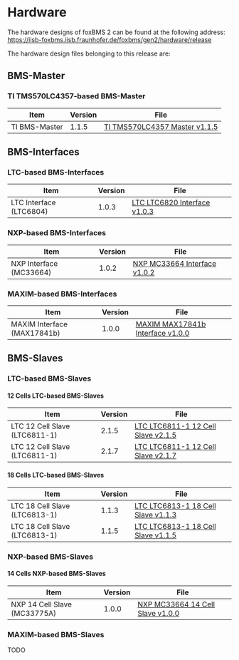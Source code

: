 # Hardware

The hardware designs of foxBMS 2 can be found at the following address:
<https://iisb-foxbms.iisb.fraunhofer.de/foxbms/gen2/hardware/release>

The hardware design files belonging to this release are:

## BMS-Master

### TI TMS570LC4357-based BMS-Master

| Item                          | Version | File                                                                                                                                            |
|-------------------------------|---------|-------------------------------------------------------------------------------------------------------------------------------------------------|
| TI BMS-Master                 | 1.1.5   | [TI TMS570LC4357 Master v1.1.5](https://iisb-foxbms.iisb.fraunhofer.de/foxbms/gen2/hardware/release/master-v1.1.5.zip)                          |

## BMS-Interfaces

### LTC-based BMS-Interfaces

| Item                          | Version   | File                                                                                                                                          |
|-------------------------------|-----------|-----------------------------------------------------------------------------------------------------------------------------------------------|
| LTC Interface (LTC6804)       | 1.0.3     | [LTC LTC6820 Interface v1.0.3](https://iisb-foxbms.iisb.fraunhofer.de/foxbms/gen2/hardware/release/interface-ltc-ltc6820-v1.0.3.zip)          |

### NXP-based BMS-Interfaces

| Item                          | Version   | File                                                                                                                                          |
|-------------------------------|-----------|-----------------------------------------------------------------------------------------------------------------------------------------------|
| NXP Interface (MC33664)       | 1.0.2     | [NXP MC33664 Interface v1.0.2](https://iisb-foxbms.iisb.fraunhofer.de/foxbms/gen2/hardware/release/interface-nxp-mc33664-v1.0.2.zip)          |

### MAXIM-based BMS-Interfaces

| Item                          | Version   | File                                                                                                                                          |
|-------------------------------|-----------|-----------------------------------------------------------------------------------------------------------------------------------------------|
| MAXIM Interface (MAX17841b)   | 1.0.0     | [MAXIM MAX17841b Interface v1.0.0](https://iisb-foxbms.iisb.fraunhofer.de/foxbms/gen2/hardware/release/interface-maxim-max17841b-v1.0.0.zip)  |

## BMS-Slaves

### LTC-based BMS-Slaves

#### 12 Cells LTC-based BMS-Slaves

| Item                          | Version   | File                                                                                                                                          |
|-------------------------------|-----------|-----------------------------------------------------------------------------------------------------------------------------------------------|
| LTC 12 Cell Slave (LTC6811-1) | 2.1.5     | [LTC LTC6811-1 12 Cell Slave v2.1.5](https://iisb-foxbms.iisb.fraunhofer.de/foxbms/gen2/hardware/release/slave-12-ltc-ltc6811-1-v2.1.5.zip)   |
| LTC 12 Cell Slave (LTC6811-1) | 2.1.7     | [LTC LTC6811-1 12 Cell Slave v2.1.7](https://iisb-foxbms.iisb.fraunhofer.de/foxbms/gen2/hardware/release/slave-12-ltc-ltc6811-1-v2.1.7.zip)   |

#### 18 Cells LTC-based BMS-Slaves

| Item                          | Version   | File                                                                                                                                          |
|-------------------------------|-----------|-----------------------------------------------------------------------------------------------------------------------------------------------|
| LTC 18 Cell Slave (LTC6813-1) | 1.1.3     | [LTC LTC6813-1 18 Cell Slave v1.1.3](https://iisb-foxbms.iisb.fraunhofer.de/foxbms/gen2/hardware/release/slave-18-ltc-ltc6813-1-v1.1.3.zip)   |
| LTC 18 Cell Slave (LTC6813-1) | 1.1.5     | [LTC LTC6813-1 18 Cell Slave v1.1.5](https://iisb-foxbms.iisb.fraunhofer.de/foxbms/gen2/hardware/release/slave-18-ltc-ltc6813-1-v1.1.5.zip)   |

### NXP-based BMS-Slaves

#### 14 Cells NXP-based BMS-Slaves

| Item                          | Version   | File                                                                                                                                          |
|-------------------------------|-----------|-----------------------------------------------------------------------------------------------------------------------------------------------|
| NXP 14 Cell Slave (MC33775A)  | 1.0.0     | [NXP MC33664 14 Cell Slave v1.0.0](https://iisb-foxbms.iisb.fraunhofer.de/foxbms/gen2/hardware/release/slave-14-nxp-mc33775a-v1.0.0.zip)      |

### MAXIM-based BMS-Slaves

TODO
